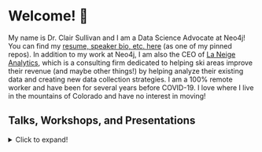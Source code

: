 # Welcome! 👋

My name is Dr. Clair Sullivan and I am a Data Science Advocate at Neo4j!  You can find my [resume, speaker bio, etc. here](https://github.com/cj2001/my_resume) (as one of my pinned repos). In addition to my work at Neo4j, I am also the CEO of [La Neige Analytics](https://www.laneige-analytics.com/), which is a consulting firm dedicated to helping ski areas improve their revenue (and maybe other things!) by helping analyze their existing data and creating new data collection strategies.  I am a 100% remote worker and have been for several years before COVID-19.  I love where I live in the mountains of Colorado and have no interest in moving! 

## Talks, Workshops, and Presentations

<details>
  <summary>Click to expand!</summary
- [Creating a Knowledge Graph with Neo4j: A Simple Machine Learning Approach](https://neo4j.brand.live/c/2021nodes-training-friday), live remote workshop at Neo4j NODES 2021
- [Graph Analytics and Graph-based Machine Learning](https://youtu.be/jxyRGWO8IkU), remote presentation to AI Camp, 2021
- [Going from Text to Knowledge Graphs: Putting Natural Language Processing and Graph Databases to Work](https://odsc.com/speakers/going-from-text-to-knowledge-graphs-putting-natural-language-processing-and-graph-databases-to-work/), remote workshop at the 2021 Open Data Science Conference East
- Invited talk on [GitHub and Deep Learning on Graphs of Code](https://youtu.be/-5lhnusF0CA) at the Data Innovation Summit, 2019 in Stockholm, Sweden
- Invited talk [A Machine Learning Win at Github ...and So Can You!](https://youtu.be/9FeQjHzrU7M) at ML4All, 2018 in Portland, OR
</details>

## Video Series

- ["Bite-Sized Neo4j for Data Scientists"](dev.neo4j.com/bite_sized_playlist)
  - [Accompanying blog post](https://medium.com/@cj2001/bite-sized-neo4j-for-data-scientists-d604e52ab01)

## Blog posts

- ["Behind the scenes on the Fast Random Projection algorithm for generating graph embeddings"](https://dev.neo4j.com/fastrp_background) (August, 2021)
- ["Visualizing graph embeddings with t-SNE in Python"](https://towardsdatascience.com/visualizing-graph-embeddings-with-t-sne-in-python-10227e7876aa) (June, 2021)
- ["Getting started with graph embeddings in Neo4j"](https://towardsdatascience.com/getting-started-with-graph-embeddings-2f06030e97ae) (May, 2021)
- ["Get going with Neo4j and Jupyter Lab through Docker"](https://dev.neo4j.com/docker_neo_jupyter) (May, 2021)
- ["Create a graph database in Neo4j using Python"](https://towardsdatascience.com/create-a-graph-database-in-neo4j-using-python-4172d40f89c4) (Feb, 2021)
- ["Importing CSV Files in Neo4j"](https://towardsdatascience.com/importing-csv-files-in-neo4j-f3553f1a76cf) (Jan, 2021)
- ["How to get started with the Graph Data Science Library of Neo4j"](https://towardsdatascience.com/how-to-get-started-with-the-new-graph-data-science-library-of-neo4j-3c8fff6107b) (Nov, 2020)

## Professional interests

Graph data science and machine learning, general machine learning, natural language processing, internet of things, satellite imagery analysis.

## Personal interests

Skiing, general lover of the outdoors, playing music (lately mostly guitar).

## Contact information

- cj2001@gmail.com
- [My LinkedIn Profile](https://www.linkedin.com/in/clair-sullivan-09914342/)
- [Me on Twitter](https://twitter.com/CJLovesData1): @CJLovesData1 
- My pronouns: she/her

